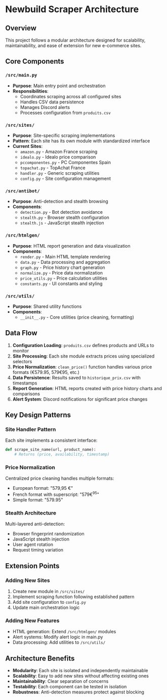 # Newbuild Scraper Architecture

## Overview

This project follows a modular architecture designed for scalability, maintainability, and ease of extension for new e-commerce sites.

## Core Components

### `/src/main.py`
- **Purpose**: Main entry point and orchestration
- **Responsibilities**: 
  - Coordinates scraping across all configured sites
  - Handles CSV data persistence
  - Manages Discord alerts
  - Processes configuration from `produits.csv`

### `/src/sites/`
- **Purpose**: Site-specific scraping implementations
- **Pattern**: Each site has its own module with standardized interface
- **Current Sites**:
  - `amazon.py` - Amazon France scraping
  - `idealo.py` - Idealo price comparison
  - `pccomponentes.py` - PC Componentes Spain
  - `topachat.py` - TopAchat France
  - `handler.py` - Generic scraping utilities
  - `config.py` - Site configuration management

### `/src/antibot/`
- **Purpose**: Anti-detection and stealth browsing
- **Components**:
  - `detection.py` - Bot detection avoidance
  - `stealth.py` - Browser stealth configuration
  - `stealth.js` - JavaScript stealth injection

### `/src/htmlgen/`
- **Purpose**: HTML report generation and data visualization
- **Components**:
  - `render.py` - Main HTML template rendering
  - `data.py` - Data processing and aggregation
  - `graph.py` - Price history chart generation
  - `normalize.py` - Price data normalization
  - `price_utils.py` - Price calculation utilities
  - `constants.py` - UI constants and styling

### `/src/utils/`
- **Purpose**: Shared utility functions
- **Components**:
  - `__init__.py` - Core utilities (price cleaning, formatting)

## Data Flow

1. **Configuration Loading**: `produits.csv` defines products and URLs to monitor
2. **Site Processing**: Each site module extracts prices using specialized selectors
3. **Price Normalization**: `clean_price()` function handles various price formats (€579.95, 579€95, etc.)
4. **Data Persistence**: Results saved to `historique_prix.csv` with timestamps
5. **Report Generation**: HTML reports created with price history charts and comparisons
6. **Alert System**: Discord notifications for significant price changes

## Key Design Patterns

### Site Handler Pattern
Each site implements a consistent interface:
```python
def scrape_site_name(url, product_name):
    # Returns (price, availability, timestamp)
```

### Price Normalization
Centralized price cleaning handles multiple formats:
- European format: "579,95 €"
- French format with superscript: "579€<sup>95</sup>"
- Simple format: "579.95"

### Stealth Architecture
Multi-layered anti-detection:
- Browser fingerprint randomization
- JavaScript stealth injection
- User agent rotation
- Request timing variation

## Extension Points

### Adding New Sites
1. Create new module in `/src/sites/`
2. Implement scraping function following established pattern
3. Add site configuration to `config.py`
4. Update main orchestration logic

### Adding New Features
- HTML generation: Extend `/src/htmlgen/` modules
- Alert systems: Modify alert logic in main.py
- Data processing: Add utilities to `/src/utils/`

## Architecture Benefits

- **Modularity**: Each site is isolated and independently maintainable
- **Scalability**: Easy to add new sites without affecting existing ones
- **Maintainability**: Clear separation of concerns
- **Testability**: Each component can be tested in isolation
- **Robustness**: Anti-detection measures protect against blocking
